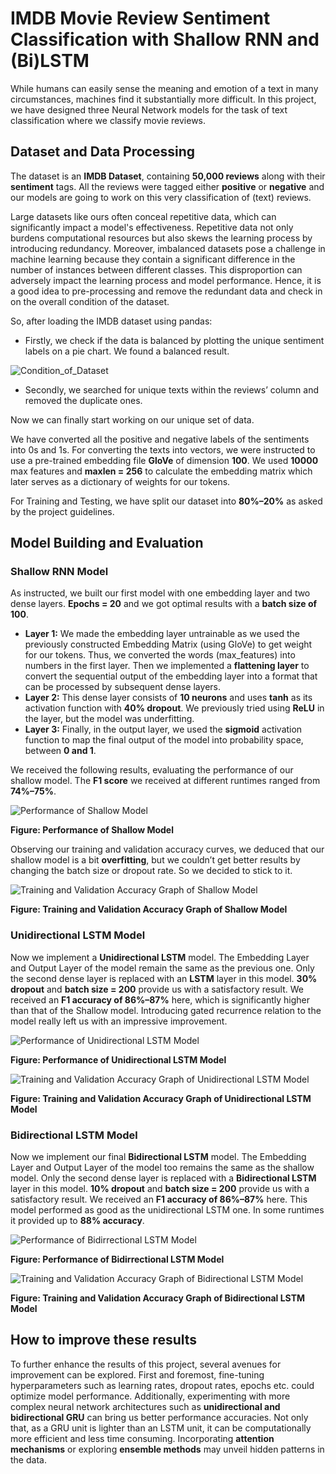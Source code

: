 # IMDB Movie Review Sentiment Classification with Shallow RNN and (Bi)LSTM

While humans can easily sense the meaning and emotion of a text in many circumstances, machines find it substantially more difficult. In this project, we have designed three Neural Network models for the task of text classification where we classify movie reviews.

## Dataset and Data Processing

The dataset is an **IMDB Dataset**, containing **50,000 reviews** along with their **sentiment** tags. All the reviews were tagged either **positive** or **negative** and our models are going to work on this very classification of (text) reviews.

Large datasets like ours often conceal repetitive data, which can significantly impact a model's effectiveness. Repetitive data not only burdens computational resources but also skews the learning process by introducing redundancy. Moreover, imbalanced datasets pose a challenge in machine learning because they contain a significant difference in the number of instances between different classes. This disproportion can adversely impact the learning process and model performance. Hence, it is a good idea to pre-processing and remove the redundant data and check in on the overall condition of the dataset.

So, after loading the IMDB dataset using pandas:
- Firstly, we check if the data is balanced by plotting the unique sentiment labels on a pie chart. We found a balanced result.

![Condition_of_Dataset](assets/Condition_of_Dataset.png)

- Secondly, we searched for unique texts within the reviews’ column and removed the duplicate ones.

Now we can finally start working on our unique set of data.

We have converted all the positive and negative labels of the sentiments into 0s and 1s. For converting the texts into vectors, we were instructed to use a pre-trained embedding file **GloVe** of dimension **100**. We used **10000** max features and **maxlen = 256** to calculate the embedding matrix which later serves as a dictionary of weights for our tokens.

For Training and Testing, we have split our dataset into **80%–20%** as asked by the project guidelines.

## Model Building and Evaluation

### Shallow RNN Model
As instructed, we built our first model with one embedding layer and two dense layers. **Epochs = 20** and we got optimal results with a **batch size of 100**.

- **Layer 1:** We made the embedding layer untrainable as we used the previously constructed Embedding Matrix (using GloVe) to get weight for our tokens. Thus, we converted the words (max_features) into numbers in the first layer. Then we implemented a **flattening layer** to convert the sequential output of the embedding layer into a format that can be processed by subsequent dense layers.
- **Layer 2:** This dense layer consists of **10 neurons** and uses **tanh** as its activation function with **40% dropout**. We previously tried using **ReLU** in the layer, but the model was underfitting.
- **Layer 3:** Finally, in the output layer, we used the **sigmoid** activation function to map the final output of the model into probability space, between **0 and 1**.

We received the following results, evaluating the performance of our shallow model. The **F1 score** we received at different runtimes ranged from **74%–75%**.

  
![Performance of Shallow Model](assets/Performance_of_Shallow_Model.png)

**Figure: Performance of Shallow Model**

Observing our training and validation accuracy curves, we deduced that our shallow model is a bit **overfitting**, but we couldn’t get better results by changing the batch size or dropout rate. So we decided to stick to it.

 
![Training and Validation Accuracy Graph of Shallow Model](assets/Training_and_Validation_Accuracy_Graph_of_Shallow_Model.png)

**Figure: Training and Validation Accuracy Graph of Shallow Model** 

### Unidirectional LSTM Model
Now we implement a **Unidirectional LSTM** model. The Embedding Layer and Output Layer of the model remain the same as the previous one. Only the second dense layer is replaced with an **LSTM** layer in this model. **30% dropout** and **batch size = 200** provide us with a satisfactory result. We received an **F1 accuracy of 86%–87%** here, which is significantly higher than that of the Shallow model. Introducing gated recurrence relation to the model really left us with an impressive improvement.

  
![Performance of Unidirectional LSTM Model](assets/Performance_of_Unidirectional_LSTM_Model.png)

**Figure: Performance of Unidirectional LSTM Model**

 
![Training and Validation Accuracy Graph of Unidirectional LSTM Model](assets/Training_and_Validation_Accuracy_Graph_of_Unidirectional_LSTM_Model.png)

**Figure: Training and Validation Accuracy Graph of Unidirectional LSTM Model** 

### Bidirectional LSTM Model
Now we implement our final **Bidirectional LSTM** model. The Embedding Layer and Output Layer of the model too remains the same as the shallow model. Only the second dense layer is replaced with a **Bidirectional LSTM** layer in this model. **10% dropout** and **batch size = 200** provide us with a satisfactory result. We received an **F1 accuracy of 86%–87%** here. This model performed as good as the unidirectional LSTM one. In some runtimes it provided up to **88% accuracy**.

  
![Performance of Bidirrectional LSTM Model](assets/Performance_of_Bidirrectional_LSTM_Model.png)

**Figure: Performance of Bidirrectional LSTM Model**

  
![Training and Validation Accuracy Graph of Bidirectional LSTM Model](assets/Training_and_Validation_Accuracy_Graph_of_Bidirectional_LSTM_Model.png)

**Figure: Training and Validation Accuracy Graph of Bidirectional LSTM Model**

## How to improve these results
To further enhance the results of this project, several avenues for improvement can be explored. First and foremost, fine-tuning hyperparameters such as learning rates, dropout rates, epochs etc. could optimize model performance. Additionally, experimenting with more complex neural network architectures such as **unidirectional and bidirectional GRU** can bring us better performance accuracies. Not only that, as a GRU unit is lighter than an LSTM unit, it can be computationally more efficient and less time consuming. Incorporating **attention mechanisms** or exploring **ensemble methods** may unveil hidden patterns in the data.
